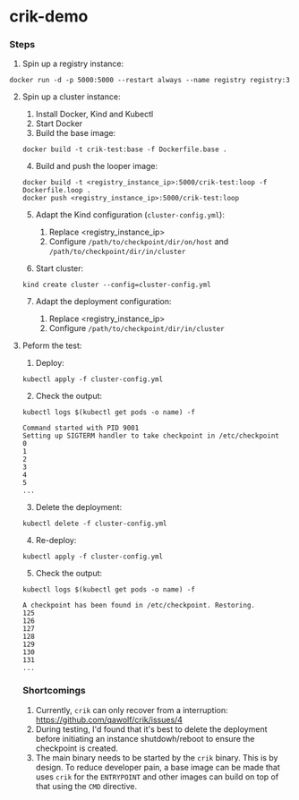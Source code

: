# crik-demo

### Steps

1) Spin up a registry instance:

```shell
docker run -d -p 5000:5000 --restart always --name registry registry:3
```

2) Spin up a cluster instance:

    1) Install Docker, Kind and Kubectl  
    2) Start Docker  
    3) Build the base image:  
    ```shell
    docker build -t crik-test:base -f Dockerfile.base .
    ```
    4) Build and push the looper image:  
    ```shell
    docker build -t <registry_instance_ip>:5000/crik-test:loop -f Dockerfile.loop .
    docker push <registry_instance_ip>:5000/crik-test:loop
    ```
    5) Adapt the Kind configuration (`cluster-config.yml`):   
    
        1) Replace <registry_instance_ip>
        2) Configure `/path/to/checkpoint/dir/on/host` and `/path/to/checkpoint/dir/in/cluster`
    6) Start cluster:  
    ```shell
    kind create cluster --config=cluster-config.yml
    ```
    7) Adapt the deployment configuration:  

        1) Replace <registry_instance_ip>
        2) Configure `/path/to/checkpoint/dir/in/cluster`
3) Peform the test:  
    1) Deploy:  
    ```shell
    kubectl apply -f cluster-config.yml
    ```
    2) Check the output:  
    ```shell
    kubectl logs $(kubectl get pods -o name) -f

    Command started with PID 9001
    Setting up SIGTERM handler to take checkpoint in /etc/checkpoint
    0
    1
    2
    3
    4
    5
    ...
    ```
    3) Delete the deployment:  
    ```shell
    kubectl delete -f cluster-config.yml
    ```
    4) Re-deploy:  
    ```shell
    kubectl apply -f cluster-config.yml
    ```
    5) Check the output:  
    ```shell
    kubectl logs $(kubectl get pods -o name) -f

    A checkpoint has been found in /etc/checkpoint. Restoring.
    125
    126
    127
    128
    129
    130
    131
    ...
    ```

    ### Shortcomings

    1) Currently, `crik` can only recover from a interruption:
    https://github.com/qawolf/crik/issues/4
    2) During testing, I'd found that it's best to delete the deployment before initiating an instance shutdowh/reboot to ensure the checkpoint is created.
    3) The main binary needs to be started by the `crik` binary. This is by design. To reduce developer pain, a base image can be made that uses `crik` for the `ENTRYPOINT` and other images can build on top of that using the `CMD` directive.